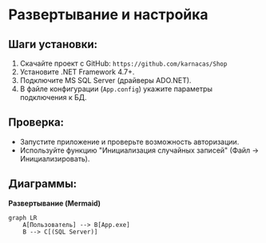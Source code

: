 # Развертывание и настройка

## Шаги установки:
1. Скачайте проект с GitHub: `https://github.com/karnacas/Shop`
2. Установите .NET Framework 4.7+.
3. Подключите MS SQL Server (драйверы ADO.NET).
4. В файле конфигурации (`App.config`) укажите параметры подключения к БД.

## Проверка:
- Запустите приложение и проверьте возможность авторизации.
- Используйте функцию "Инициализация случайных записей" (Файл → Инициализировать).

## Диаграммы:
**Развертывание (Mermaid)**  
```mermaid
graph LR
    A[Пользователь] --> B[App.exe]
    B --> C[(SQL Server)]
